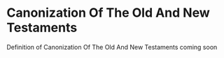 # Canonization Of The Old And New Testaments
Definition of Canonization Of The Old And New Testaments coming soon
